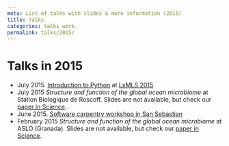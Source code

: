 ```yaml
---
meta: List of talks with slides & more information (2015)
title: Talks
categories: talks work
permalink: talks/2015/
---
```


# Talks in 2015

- July 2015. [Introduction to Python](/files/talks/2015/LxMLS-python-intro.pdf) at
  [LxMLS 2015](http://lxmls.it.pt/2015/)
- July 2015 *Structure and function of the global ocean microbiome* at Station
  Biologique de Roscoff. Slides are not available, but check our [paper in
  Science](http://doi.org/10.1126/science.1261359).
- June 2015. [Software carpentry workshop in San
  Sebastian](/talks/2015/06-swc-donostia)
- February 2015 *Structure and function of the global ocean microbiome* at ASLO
  (Granada).  Slides are not available, but check our [paper in
  Science](http://doi.org/10.1126/science.1261359).


